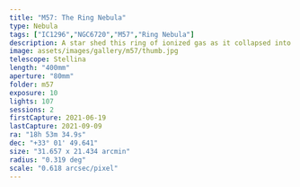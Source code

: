 ```yaml
---
title: "M57: The Ring Nebula"
type: Nebula
tags: ["IC1296","NGC6720","M57","Ring Nebula"]
description: A star shed this ring of ionized gas as it collapsed into a white dwarf.
image: assets/images/gallery/m57/thumb.jpg
telescope: Stellina
length: "400mm"
aperture: "80mm"
folder: m57
exposure: 10    
lights: 107
sessions: 2
firstCapture: 2021-06-19
lastCapture: 2021-09-09
ra: "18h 53m 34.9s"
dec: "+33° 01' 49.641"
size: "31.657 x 21.434 arcmin"
radius: "0.319 deg"
scale: "0.618 arcsec/pixel"
---
```

